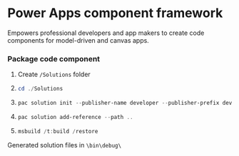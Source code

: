 # Power Apps component framework

Empowers professional developers and app makers to create code components for model-driven and canvas apps.

### Package code component

1. Create `/Solutions` folder

2. ```powershell
   cd ./Solutions
   ```

3. ```powershell
   pac solution init --publisher-name developer --publisher-prefix dev
   ```

4. ```powershell
   pac solution add-reference --path ..
   ```

5. ```powershell
   msbuild /t:build /restore
   ```

Generated solution files in `\bin\debug\`


